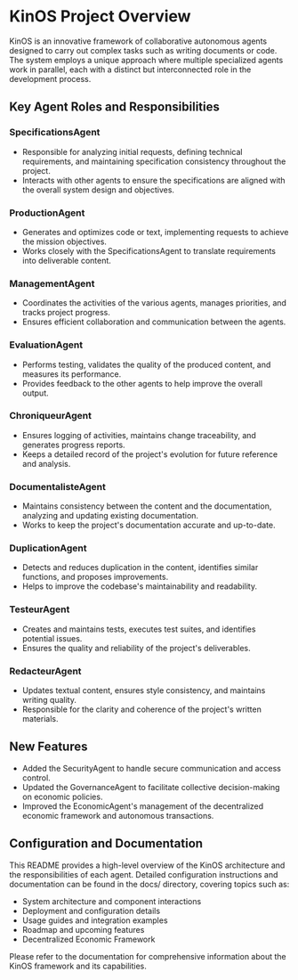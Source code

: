 # KinOS Project Overview

KinOS is an innovative framework of collaborative autonomous agents designed to carry out complex tasks such as writing documents or code. The system employs a unique approach where multiple specialized agents work in parallel, each with a distinct but interconnected role in the development process.

## Key Agent Roles and Responsibilities

### SpecificationsAgent
- Responsible for analyzing initial requests, defining technical requirements, and maintaining specification consistency throughout the project.
- Interacts with other agents to ensure the specifications are aligned with the overall system design and objectives.

### ProductionAgent
- Generates and optimizes code or text, implementing requests to achieve the mission objectives.
- Works closely with the SpecificationsAgent to translate requirements into deliverable content.

### ManagementAgent
- Coordinates the activities of the various agents, manages priorities, and tracks project progress.
- Ensures efficient collaboration and communication between the agents.

### EvaluationAgent
- Performs testing, validates the quality of the produced content, and measures its performance.
- Provides feedback to the other agents to help improve the overall output.

### ChroniqueurAgent
- Ensures logging of activities, maintains change traceability, and generates progress reports.
- Keeps a detailed record of the project's evolution for future reference and analysis.

### DocumentalisteAgent
- Maintains consistency between the content and the documentation, analyzing and updating existing documentation.
- Works to keep the project's documentation accurate and up-to-date.

### DuplicationAgent
- Detects and reduces duplication in the content, identifies similar functions, and proposes improvements.
- Helps to improve the codebase's maintainability and readability.

### TesteurAgent
- Creates and maintains tests, executes test suites, and identifies potential issues.
- Ensures the quality and reliability of the project's deliverables.

### RedacteurAgent
- Updates textual content, ensures style consistency, and maintains writing quality.
- Responsible for the clarity and coherence of the project's written materials.

## New Features
- Added the SecurityAgent to handle secure communication and access control.
- Updated the GovernanceAgent to facilitate collective decision-making on economic policies.
- Improved the EconomicAgent's management of the decentralized economic framework and autonomous transactions.

## Configuration and Documentation

This README provides a high-level overview of the KinOS architecture and the responsibilities of each agent. Detailed configuration instructions and documentation can be found in the docs/ directory, covering topics such as:

- System architecture and component interactions
- Deployment and configuration details
- Usage guides and integration examples
- Roadmap and upcoming features
- Decentralized Economic Framework

Please refer to the documentation for comprehensive information about the KinOS framework and its capabilities.
